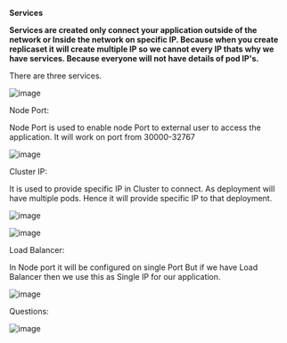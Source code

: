 **Services**

**Services are created only connect your application outside of the network or Inside the network on specific IP. Because when you create replicaset it will create multiple IP so we cannot every IP thats why we have services. Because everyone will not have details of pod IP's.**

There are three services.

![image](https://github.com/Khushang49/90DaysofKubernetes/assets/95266353/425b431d-fb94-42d1-94f7-b9a00af478cf)


Node Port:

Node Port is used to enable node Port to external user to access the application. It will work on port from 30000-32767



![image](https://github.com/Khushang49/90DaysofKubernetes/assets/95266353/e2b70ce0-867a-4937-9dae-2739447dbfcd)

Cluster IP:

It is used to provide specific IP in Cluster to connect. As deployment will have multiple pods. Hence it will provide specific IP to that deployment.

![image](https://github.com/Khushang49/90DaysofKubernetes/assets/95266353/dccbb440-ebb9-40a5-99f5-aedadc85feee)

![image](https://github.com/Khushang49/90DaysofKubernetes/assets/95266353/2196ca9e-9c11-4fe5-b215-37d5e8967a2a)


Load Balancer:

In Node port it will be configured on single Port But if we have Load Balancer then we use this as Single IP for our application.

![image](https://github.com/Khushang49/90DaysofKubernetes/assets/95266353/5e62afe5-5855-4a78-a64d-954ce7ab05c0)

Questions:

![image](https://github.com/Khushang49/90DaysofKubernetes/assets/95266353/b5af6033-cae5-4b3f-8ad8-6849036dfd6e)


